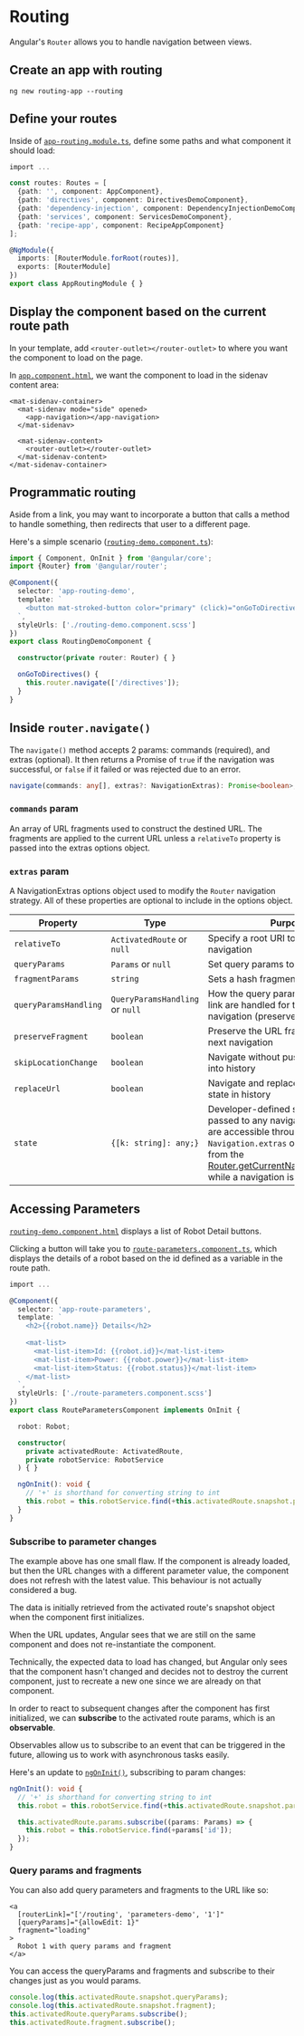 # Routing
Angular's `Router` allows you to handle navigation between views.


## Create an app with routing
```
ng new routing-app --routing
```

## Define your routes
Inside of [`app-routing.module.ts`](../app-routing.module.ts), define some paths and what component it should load:
```ts
import ...

const routes: Routes = [
  {path: '', component: AppComponent},
  {path: 'directives', component: DirectivesDemoComponent},
  {path: 'dependency-injection', component: DependencyInjectionDemoComponent},
  {path: 'services', component: ServicesDemoComponent},
  {path: 'recipe-app', component: RecipeAppComponent}
];

@NgModule({
  imports: [RouterModule.forRoot(routes)],
  exports: [RouterModule]
})
export class AppRoutingModule { }
```


## Display the component based on the current route path
In your template, add `<router-outlet></router-outlet>` to where you want the component to load on the page.

In [`app.component.html`](../app.component.html), we want the component to load in the sidenav content area:
```angular2html
<mat-sidenav-container>
  <mat-sidenav mode="side" opened>
    <app-navigation></app-navigation>
  </mat-sidenav>

  <mat-sidenav-content>
    <router-outlet></router-outlet>
  </mat-sidenav-content>
</mat-sidenav-container>
```


## Programmatic routing
Aside from a link, you may want to incorporate a button that calls a method to handle something, then redirects that user to a different page.

Here's a simple scenario ([`routing-demo.component.ts`](routing-demo/routing-demo.component.ts)):

```ts
import { Component, OnInit } from '@angular/core';
import {Router} from '@angular/router';

@Component({
  selector: 'app-routing-demo',
  template: `
    <button mat-stroked-button color="primary" (click)="onGoToDirectives()">Learn About Directives</button>
  `,
  styleUrls: ['./routing-demo.component.scss']
})
export class RoutingDemoComponent {

  constructor(private router: Router) { }

  onGoToDirectives() {
    this.router.navigate(['/directives']);
  }
}
```


## Inside `router.navigate()`
The `navigate()` method accepts 2 params: commands (required), and extras (optional).
It then returns a Promise of `true` if the navigation was successful, or `false` if it failed or was rejected due to an error.

```ts
navigate(commands: any[], extras?: NavigationExtras): Promise<boolean>;
```

### `commands` param
An array of URL fragments used to construct the destined URL.
The fragments are applied to the current URL unless a `relativeTo` property is passed into the extras options object.

### `extras` param
A NavigationExtras options object used to modify the `Router` navigation strategy.
All of these properties are optional to include in the options object.

| Property              | Type                            | Purpose |
| --------------------- | ------------------------------- | ------- |
| `relativeTo`          | `ActivatedRoute` or `null`      | Specify a root URI to use for relative navigation|
| `queryParams`         | `Params` or `null`              | Set query params to the URL |
| `fragmentParams`      | `string`                        | Sets a hash fragment to the URL |
| `queryParamsHandling` | `QueryParamsHandling` or `null` | How the query params in the router link are handled for the next navigation (preserve or merge) |
| `preserveFragment`    | `boolean`                       | Preserve the URL fragment for the next navigation |
| `skipLocationChange`  | `boolean`                       | Navigate without pushing a new state into history |
| `replaceUrl`          | `boolean`                       | Navigate and replace the current state in history |
| `state`               | `{[k: string]: any;}`           | Developer-defined state that can be passed to any navigation. Its values are accessible through `Navigation.extras` object returned from the [Router.getCurrentNavigation()method](api/router/Router#getcurrentnavigation) while a navigation is executing. |


## Accessing Parameters
[`routing-demo.component.html`](routing-demo/routing-demo.component.html) displays a list of Robot Detail buttons. 

Clicking a button will take you to [`route-parameters.component.ts`](route-parameters/route-parameters.component.ts), which displays the details of a robot based on the id defined as a variable in the route path.
```ts
import ...

@Component({
  selector: 'app-route-parameters',
  template: `
    <h2>{{robot.name}} Details</h2>
    
    <mat-list>
      <mat-list-item>Id: {{robot.id}}</mat-list-item>
      <mat-list-item>Power: {{robot.power}}</mat-list-item>
      <mat-list-item>Status: {{robot.status}}</mat-list-item>
    </mat-list>
  `,
  styleUrls: ['./route-parameters.component.scss']
})
export class RouteParametersComponent implements OnInit {

  robot: Robot;

  constructor(
    private activatedRoute: ActivatedRoute,
    private robotService: RobotService
  ) { }

  ngOnInit(): void {
    // '+' is shorthand for converting string to int
    this.robot = this.robotService.find(+this.activatedRoute.snapshot.params['id']);
  }
}
```

### Subscribe to parameter changes
The example above has one small flaw. 
If the component is already loaded, but then the URL changes with a different parameter value, the component does not refresh with the latest value.
This behaviour is not actually considered a bug.

The data is initially retrieved from the activated route's snapshot object when the component first initializes.

When the URL updates, Angular sees that we are still on the same component and does not re-instantiate the component.

Technically, the expected data to load has changed, but Angular only sees that the component hasn't changed and decides not to destroy the current component, just to recreate a new one since we are already on that component.

In order to react to subsequent changes after the component has first initialized, we can **subscribe** to the activated route params, which is an **observable**.

Observables allow us to subscribe to an event that can be triggered in the future, allowing us to work with asynchronous tasks easily.

Here's an update to [`ngOnInit()`](route-parameters/route-parameters.component.ts), subscribing to param changes:
```ts
ngOnInit(): void {
  // '+' is shorthand for converting string to int
  this.robot = this.robotService.find(+this.activatedRoute.snapshot.params['id']);

  this.activatedRoute.params.subscribe((params: Params) => {
    this.robot = this.robotService.find(+params['id']);
  });
}
```

### Query params and fragments
You can also add query parameters and fragments to the URL like so:
```angular2html
<a
  [routerLink]="['/routing', 'parameters-demo', '1']"
  [queryParams]="{allowEdit: 1}"
  fragment="loading"
>
  Robot 1 with query params and fragment
</a>
```

You can access the queryParams and fragments and subscribe to their changes just as you would params.
```ts
console.log(this.activatedRoute.snapshot.queryParams);
console.log(this.activatedRoute.snapshot.fragment);
this.activatedRoute.queryParams.subscribe();
this.activatedRoute.fragment.subscribe();
```

